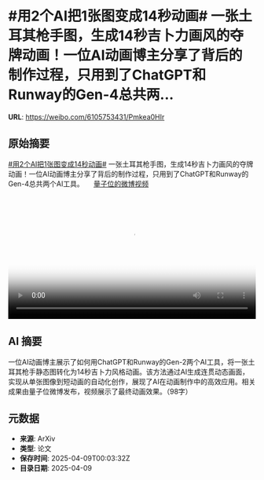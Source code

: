 # #用2个AI把1张图变成14秒动画# 一张土耳其枪手图，生成14秒吉卜力画风的夺牌动画！一位AI动画博主分享了背后的制作过程，只用到了ChatGPT和Runway的Gen-4总共两...

**URL**: https://weibo.com/6105753431/Pmkea0HIr

## 原始摘要

<a href="https://m.weibo.cn/search?containerid=231522type%3D1%26t%3D10%26q%3D%23%E7%94%A82%E4%B8%AAAI%E6%8A%8A1%E5%BC%A0%E5%9B%BE%E5%8F%98%E6%88%9014%E7%A7%92%E5%8A%A8%E7%94%BB%23&amp;extparam=%23%E7%94%A82%E4%B8%AAAI%E6%8A%8A1%E5%BC%A0%E5%9B%BE%E5%8F%98%E6%88%9014%E7%A7%92%E5%8A%A8%E7%94%BB%23" data-hide=""><span class="surl-text">#用2个AI把1张图变成14秒动画#</span></a> 一张土耳其枪手图，生成14秒吉卜力画风的夺牌动画！一位AI动画博主分享了背后的制作过程，只用到了ChatGPT和Runway的Gen-4总共两个AI工具。 <a href="https://video.weibo.com/show?fid=1034:5153205902835725" data-hide=""><span class="url-icon"><img style="width: 1rem;height: 1rem" src="https://h5.sinaimg.cn/upload/2015/09/25/3/timeline_card_small_video_default.png" referrerpolicy="no-referrer"></span><span class="surl-text">量子位的微博视频</span></a> <br clear="both"><div style="clear: both"></div><video controls="controls" poster="https://tvax1.sinaimg.cn/orj480/006Fd7o3ly1i09imwkr6jj30u01hc795.jpg" style="width: 100%"><source src="https://f.video.weibocdn.com/o0/b9o86I0Elx08njvtv1Hi01041200ftaz0E010.mp4?label=mp4_720p&amp;template=720x1280.24.0&amp;ori=0&amp;ps=1CwnkDw1GXwCQx&amp;Expires=1744160574&amp;ssig=y6JQvy3GJ8&amp;KID=unistore,video"><source src="https://f.video.weibocdn.com/o0/eojWLAsmlx08njvtgy0o010412009gmp0E010.mp4?label=mp4_hd&amp;template=540x960.24.0&amp;ori=0&amp;ps=1CwnkDw1GXwCQx&amp;Expires=1744160574&amp;ssig=XsSjRBJcjd&amp;KID=unistore,video"><source src="https://f.video.weibocdn.com/o0/1PPFpSN7lx08njvt8yo801041200597R0E010.mp4?label=mp4_ld&amp;template=360x640.24.0&amp;ori=0&amp;ps=1CwnkDw1GXwCQx&amp;Expires=1744160574&amp;ssig=ywUFzqtRgI&amp;KID=unistore,video"><p>视频无法显示，请前往<a href="https://video.weibo.com/show?fid=1034%3A5153205902835725" target="_blank" rel="noopener noreferrer">微博视频</a>观看。</p></video>

## AI 摘要

一位AI动画博主展示了如何用ChatGPT和Runway的Gen-2两个AI工具，将一张土耳其枪手静态图转化为14秒吉卜力风格动画。该方法通过AI生成连贯动态画面，实现从单张图像到短动画的自动化创作，展现了AI在动画制作中的高效应用。相关成果由量子位微博发布，视频展示了最终动画效果。（98字）

## 元数据

- **来源**: ArXiv
- **类型**: 论文
- **保存时间**: 2025-04-09T00:03:32Z
- **目录日期**: 2025-04-09

